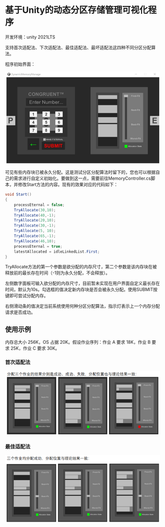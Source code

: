 # 基于Unity的动态分区存储管理可视化程序

开发环境：unity 2021LTS

支持首次适配法、下次适配法、最佳适配法、最坏适配法这四种不同分区分配算法。

程序初始界面：

![](./READMEimg/initiate.png)

可见有些内存块已被永久分配。这是测试分区分配算法时留下的，您也可以根据自己的需求进行自定义初始化。要做到这一点，需要前往MemoryController.cs脚本，并修改Start方法的内容。现有的效果对应的代码如下：

```C#
void Start()
{
    processEternal = false;
    TryAllocate(30,10);
    TryAllocate(40,-1);
    TryAllocate(20,10);
    TryAllocate(30,-1);
    TryAllocate(5, 10);
    TryAllocate(65,-1);
    TryAllocate(46,10);
    processEternal = true;
    latestAllocated = idleLinkedList.First;
}
```

TryAllocate方法的第一个参数是欲分配的内存尺寸，第二个参数是该内存块在被释放前的最长存在时间（-1则为永久分配，不会释放）。

左侧数字面板可输入欲分配的内存尺寸，目前暂未实现在用户界面自定义最长存在时间，默认为10s。勾选框的值决定新内存块是否会被永久分配。使用SUBMIT按键即可尝试分配内存。

右侧滑动条的值决定当前系统使用何种分区分配算法，指示灯表示上一个内存分配请求是否成功。

## 使用示例

内存总大小 256K，OS 占据 20K。假设作业序列：作业 A 要求 18K，作业 B 要求 25K，作业 C 要求 30K。

### 首次适配法

![](./READMEimg/firstfit.png)

### 最佳适配法

![](./READMEimg/bestfit.png)